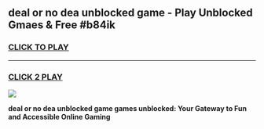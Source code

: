 
## deal or no dea unblocked game - Play Unblocked Gmaes & Free #b84ik
<h3>
<a href="https://news.freeplayer.one?title=deal_or_no_dea_unblocked_game&ref=03M">CLICK TO PLAY</a></h3>
<hr>

<h3>
<a href="https://news.freeplayer.one?title=deal_or_no_dea_unblocked_game&ref=03M">CLICK 2 PLAY</a>
  
</h3>

<a href="https://news.freeplayer.one?title=deal_or_no_dea_unblocked_game&ref=03M"><img src="https://clearcache.store/games.png"></a>


**deal or no dea unblocked game games unblocked: Your Gateway to Fun and Accessible Online Gaming**
